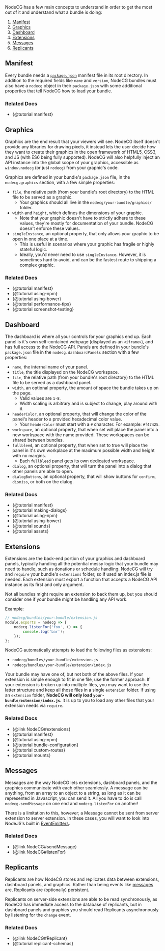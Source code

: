 NodeCG has a few main concepts to understand in order to get the most out of it and understand what a bundle is doing:

1. [Manifest](#manifest)
2. [Graphics](#graphics)
3. [Dashboard](#dashboard)
4. [Extensions](#extensions)
5. [Messages](#messages)
6. [Replicants](#replicants)

## Manifest
Every bundle needs a [`package.json`](https://docs.npmjs.com/files/package.json) manifest file in its root directory. In addition to the required fields like `name` and `version`, NodeCG bundles must also have a `nodecg` object in their `package.json` with some additional properties that tell NodeCG how to load your bundle.

### Related Docs
- {@tutorial manifest}

## Graphics
Graphics are the end result that your viewers will see. NodeCG itself doesn't provide any libraries for drawing pixels, it instead lets the user decide how they want to create their graphics in the open framework of HTML5, CSS3, and JS (with ES6 being fully supported). NodeCG will also helpfully inject an API instance into the global scope of your graphics, accessible as `window.nodecg` (or just `nodecg`) from your graphic's code.

Graphics are defined in your bundle's `package.json` file, in the `nodecg.graphics` section, with a few simple properties:
  - `file`, the relative path (from your bundle's root directory) to the HTML file to be served as a graphic.
    - Your graphics should all live in the `nodecg/your-bundle/graphics/` folder.
  - `width` and `height`, which defines the dimensions of your graphic.
    - Note that your graphic doesn't have to strictly adhere to these values, they're mostly for documentation of your bundle. NodeCG doesn't enforce these values.
  - `singleInstance`, an optional property, that only allows your graphic to be open in one place at a time.
    - This is useful in scenarios where your graphic has fragile or highly stateful logic.
    - Ideally, you'd never need to use `singleInstance`. However, it is sometimes hard to avoid, and can be the fastest route to shipping a complex graphic.
    
### Related Docs
- {@tutorial manifest}
- {@tutorial using-npm}
- {@tutorial using-bower}
- {@tutorial performance-tips}
- {@tutorial screenshot-testing}

## Dashboard
The dashboard is where all your controls for your graphics end up. Each panel is it's own self-contained webpage (displayed as an `<iframe>`), and has full access to the NodeCG API. Panels are defined in your bundle's `package.json` file in the `nodecg.dashboardPanels` section with a few properties:
  - `name`, the internal name of your panel.
  - `title`, the title displayed on the NodeCG workspace.
  - `file`, the relative path (from your bundle's root directory) to the HTML file to be served as a dashboard panel.
  - `width`, an optional property, the amount of space the bundle takes up on the page.
    - Valid values are `1-8`.
    - Width scaling is arbitrary and is subject to change, play around with it.
  - `headerColor`, an optional property, that will change the color of the panel's header to a provided hexadecimal color value.
    - Your `headerColor` must start with a `#` character. For example: `#f47425`.
  - `workspace`, an optional property, that when set will place the panel into a new workspace with the name provided. These workspaces can be shared between bundles.
  - `fullbleed`, an optional property, that when set to true will place the panel in it's own workplace at the maximum possible width and height with no margins.
    - Each `fullbleed` panel gets its own dedicated workspace.
  - `dialog`, an optional property, that will turn the panel into a dialog that other panels are able to open.
  - `dialogButtons`, an optional property, that will show buttons for `confirm`, `dismiss`, or both on the dialog.
  
### Related Docs
- {@tutorial manifest}
- {@tutorial making-dialogs}
- {@tutorial using-npm}
- {@tutorial using-bower}
- {@tutorial sounds}
- {@tutorial assets}

## Extensions
Extensions are the back-end portion of your graphics and dashboard panels, typically handling all the potential messy logic that your bundle may need to handle, such as donations or schedule handling. NodeCG will try and `require` your bundle's `extensions` folder, so if used an index.js file is needed. Each extension must export a function that accepts a NodeCG API instance as its first and only argument.

Not all bundles might require an extension to back them up, but you should consider one if your bundle might be handling any API work.

Example:
```js
// nodecg/bundles/your-bundle/extension.js
module.exports = nodecg => {
    nodecg.listenFor('foo', () => {
        console.log('bar');
    });
};
```

NodeCG automatically attempts to load the following files as extensions:	
	
- `nodecg/bundles/your-bundle/extension.js`
- `nodecg/bundles/your-bundle/extension/index.js`
	
Your bundle may have one of, but not both of the above files. If your extension is simple enough to fit in one file,
use the former approach. If your extension is broken up into multiple files, you may want to use the latter structure
and keep all those files in a single `extension` folder. If using an `extension` folder, **NodeCG will only load `your-bundle/extension/index.js`**. It is up to you to load any other files that your extension needs via `require`.

### Related Docs
- {@link NodeCG#extensions}
- {@tutorial manifest}
- {@tutorial using-npm}
- {@tutorial bundle-configuration}
- {@tutorial custom-routes}
- {@tutorial mounts}

## Messages
Messages are the way NodeCG lets extensions, dashboard panels, and the graphics communicate with each other seamlessly. A message can be anything, from an array to an object to a string, as long as it can be represented in Javascript, you can send it. All you have to do is call `nodecg.sendMessage` on one end and `nodecg.listenFor` on another!

There is a limitation to this, however; a Message cannot be sent from server extension to server extension. In these cases, you will want to look into NodeJS's built in [EventEmitters](https://nodejs.org/dist/latest-v10.x/docs/api/events.html#events_class_eventemitter).

### Related Docs
- {@link NodeCG#sendMessage}
- {@link NodeCG#listenFor}

## Replicants
Replicants are how NodeCG stores and replicates data between extensions, dashboard panels, and graphics. Rather than being events like [messages](#messages) are, Replicants are (optionally) persistent.

Replicants on server-side extensions are able to be read synchronously, as NodeCG has immediate access to the database of replicants, but in dashboard panels and graphics you should read Replicants asynchronously by listening for the `change` event.

### Related Docs
- {@link NodeCG#Replicant}
- {@tutorial replicant-schemas}
